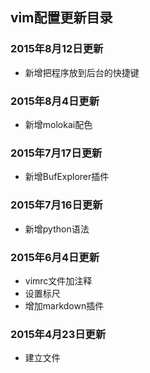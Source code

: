 ## vim配置更新目录

### 2015年8月12日更新
- 新增把程序放到后台的快捷键

### 2015年8月4日更新
- 新增molokai配色

### 2015年7月17日更新
- 新增BufExplorer插件

### 2015年7月16日更新

- 新增python语法

### 2015年6月4日更新

- vimrc文件加注释
- 设置标尺
- 增加markdown插件


### 2015年4月23日更新

- 建立文件

